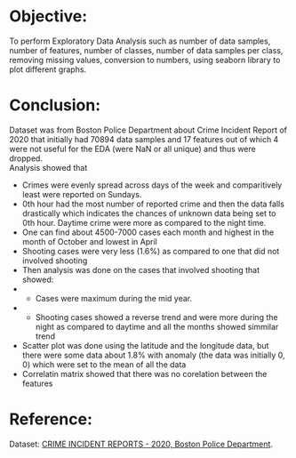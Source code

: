 # Objective:
To perform Exploratory Data Analysis such as number of data samples, number of features, number of classes, number of data samples per class, removing missing values, conversion to numbers, using seaborn library to plot different graphs.

# Conclusion:
Dataset was from Boston Police Department about Crime Incident Report of 2020 that initially had 70894 data samples and 17 features out of which 4 were not useful for the EDA (were NaN or all unique) and thus were dropped. 
<br>Analysis showed that 
- Crimes were evenly spread across days of the week and comparitively least were reported on Sundays.
- 0th hour had the most number of  reported crime and then the data falls drastically which indicates the chances of unknown data being set to 0th hour. Daytime crime were more as compared to the night time.
- One can find about 4500-7000 cases each month and highest in the month of October and lowest in April
- Shooting cases were very less (1.6%) as compared to one that did not involved shooting 
- Then analysis was done on the cases that involved shooting that showed:
- - Cases were maximum during the mid year.
- - Shooting cases showed a reverse trend and were more during the night as compared to daytime and all the months showed simmilar trend
- Scatter plot was done using the latitude and the longitude data, but there were some data about 1.8% with anomaly (the data was initially 0, 0) which were set to the mean of all the data 
- Correlatin matrix showed that there was no corelation between the features

# Reference:
Dataset: [CRIME INCIDENT REPORTS - 2020, Boston Police Department](https://data.boston.gov/dataset/crime-incident-reports-august-2015-to-date-source-new-system/resource/be047094-85fe-4104-a480-4fa3d03f9623).
